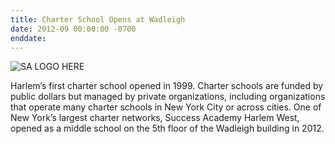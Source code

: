 ```yaml
---
title: Charter School Opens at Wadleigh 
date: 2012-09 00:00:00 -0700
enddate: 
---
```


![SA LOGO HERE]("https://www.google.com/maps/embed?pb=!1m14!1m8!1m3!1d12080.620670806089!2d-73.9542374!3d40.8025839!3m2!1i1024!2i768!4f13.1!3m3!1m2!1s0x0%3A0x86200f2db3cca57e!2sSuccess%20Academy%20Harlem%20West!5e0!3m2!1sen!2sus!4v1664670048912!5m2!1sen!2sus)

Harlem’s first charter school opened in 1999. Charter schools are funded by public dollars but managed by private organizations, including organizations that operate many charter schools in New York City or across cities. One of New York’s largest charter networks, Success Academy Harlem West, opened as a middle school on the 5th floor of the Wadleigh building in 2012. 

